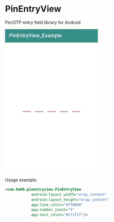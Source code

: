 # PinEntryView
Pin/OTP entry field library for Android

![](demo.gif)


Usage example:

```xml
<com.hm60.pinentryview.PinEntryView
            android:layout_width="wrap_content"
            android:layout_height="wrap_content"
            app:line_color="#ff0000"
            app:number_count="5"
            app:text_color="#1f1f1f"/>
```
